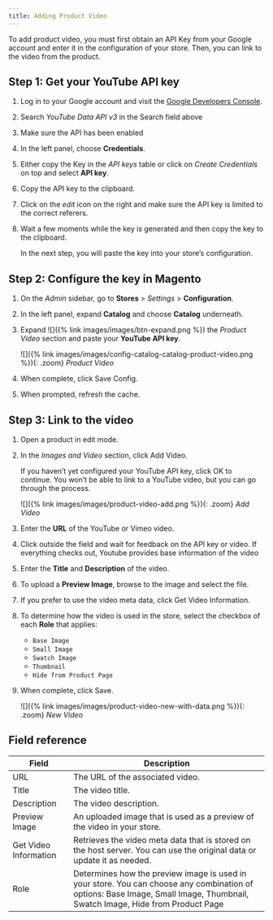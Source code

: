 ```yaml
---
title: Adding Product Video
---
```


To add product video, you must first obtain an API Key from your Google account and enter it in the configuration of your store. Then, you can link to the video from the product.

## Step 1: Get your YouTube API key

1. Log in to your Google account and visit the [Google Developers Console][1].

1. Search _YouTube Data API v3_ in the Search field above

1. Make sure the API has been enabled

1. In the left panel, choose **Credentials**.

1. Either copy the Key in the _API keys_ table or click on _Create Credentials_ on top and select **API key**.

1. Copy the API key to the clipboard.

1. Click on the _edit_ icon on the right and make sure the API key is limited to the correct referers.

1. Wait a few moments while the key is generated and then copy the key to the clipboard.

    In the next step, you will paste the key into your store’s configuration.

## Step 2: Configure the key in Magento

1. On the _Admin_ sidebar, go to **Stores** > _Settings_ > **Configuration**.

1. In the left panel, expand **Catalog** and choose **Catalog** underneath.

1. Expand ![]({% link images/images/btn-expand.png %}) the _Product Video_ section and paste your **YouTube API key**.

    ![]({% link images/images/config-catalog-catalog-product-video.png %}){: .zoom}
    _Product Video_

1. When complete, click <span class="btn">Save Config</span>.

1. When prompted, refresh the cache.

## Step 3: Link to the video

1. Open a product in edit mode.

1. In the _Images and Video_ section, click <span class="btn">Add Video</span>.

    If you haven’t yet configured your YouTube API key, click <span class="btn">OK</span> to continue. You won’t be able to link to a YouTube video, but you can go through the process.

    ![]({% link images/images/product-video-add.png %}){: .zoom}
    _Add Video_

1. Enter the **URL** of the YouTube or Vimeo video.

1. Click outside the field and wait for feedback on the API key or video. If everything checks out, Youtube provides base information of the video

1. Enter the **Title** and **Description** of the video.

1. To upload a **Preview Image**, browse to the image and select the file.

1. If you prefer to use the video meta data, click <span class="btn">Get Video Information</span>.

1. To determine how the video is used in the store, select the checkbox of each **Role** that applies:

    - `Base Image`
    - `Small Image`
    - `Swatch Image`
    - `Thumbnail`
    - `Hide from Product Page`

1. When complete, click <span class="btn">Save</span>.

    ![]({% link images/images/product-video-new-with-data.png %}){: .zoom}
    _New Video_

## Field reference

|Field|Description|
|--- |--- |
|URL|The URL of the associated video.|
|Title|The video title.|
|Description|The video description.|
|Preview Image|An uploaded image that is used as a preview of the video in your store.|
|Get Video Information|Retrieves the video meta data that is stored on the host server. You can use the original data or update it as needed.|
|Role|Determines how the preview image is used in your store. You can choose any combination of options: Base Image, Small Image, Thumbnail, Swatch Image, Hide from Product Page|

[1]: https://console.developers.google.com/
